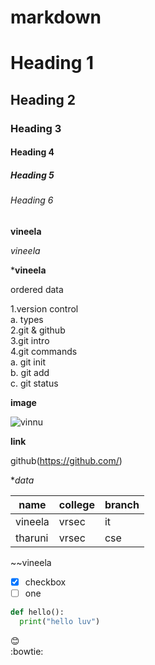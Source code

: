 # markdown

# Heading 1
## Heading 2
### Heading 3
#### Heading 4
##### Heading 5
###### Heading 6

**vineela**

*vineela*

***vineela**  

ordered data

1.version control            
   a. types        
2.git & github         
3.git intro          
4.git commands         
  a. git init          
  b. git add         
  c. git status      
  
  
  **image**   
  
  ![vinnu](https://i.pinimg.com/originals/bb/2f/a6/bb2fa6d861457a17ea3b44d0109c2798.jpg)
  
  **link**
  
  github(https://github.com/)
  
  **data*
  
  |name|college|branch|
  |------|-------|--------|
  |vineela|vrsec|it|
  |tharuni|vrsec|cse|
  
  ~~vineela
  
  - [x] checkbox
  - [ ] one

```python
def hello():
  print("hello luv")
 ````   
  :blush:   
  :bowtie:
  
  
